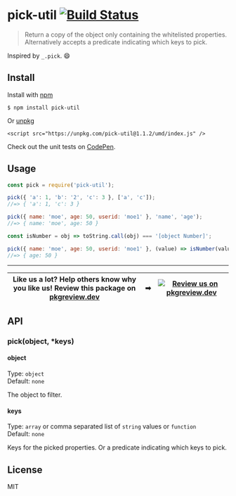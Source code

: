 # pick-util [![Build Status](https://travis-ci.com/jonkemp/pick-util.svg?branch=master)](https://travis-ci.com/jonkemp/pick-util)

> Return a copy of the object only containing the whitelisted properties. Alternatively accepts a predicate indicating which keys to pick.

Inspired by `_.pick`. 😄


## Install

Install with [npm](https://npmjs.org/package/pick-util)

```
$ npm install pick-util
```

Or [unpkg](https://unpkg.com/pick-util/)

```
<script src="https://unpkg.com/pick-util@1.1.2/umd/index.js" />
```

Check out the unit tests on [CodePen](https://codepen.io/jonkemp/full/OJVXabQ).

## Usage

```js
const pick = require('pick-util');

pick({ 'a': 1, 'b': '2', 'c': 3 }, ['a', 'c']);
//=> { 'a': 1, 'c': 3 }

pick({ name: 'moe', age: 50, userid: 'moe1' }, 'name', 'age');
//=> { name: 'moe', age: 50 }

const isNumber = obj => toString.call(obj) === '[object Number]';

pick({ name: 'moe', age: 50, userid: 'moe1' }, (value) => isNumber(value));
//=> { age: 50 }
```

---
| **Like us a lot?** Help others know why you like us! **Review this package on [pkgreview.dev](https://pkgreview.dev/npm/pick-util)** | ➡   | [![Review us on pkgreview.dev](https://i.ibb.co/McjVMfb/pkgreview-dev.jpg)](https://pkgreview.dev/npm/pick-util) |
| ----------------------------------------------------------------------------------------------------------------------------------------- | --- | --------------------------------------------------------------------------------------------------------------------- |

## API

### pick(object, *keys)

#### object

Type: `object`  
Default: `none`

The object to filter.

#### keys

Type: `array` or comma separated list of `string` values or `function`  
Default: `none`

Keys for the picked properties. Or a predicate indicating which keys to pick. 

## License

MIT
